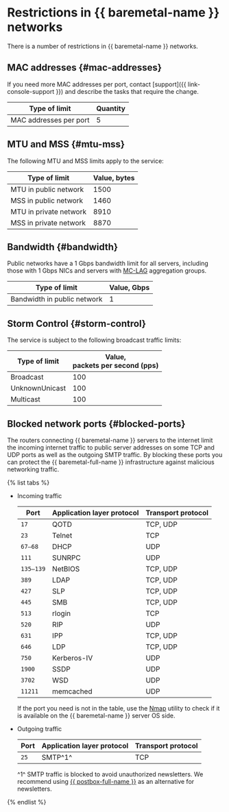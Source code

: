 # Restrictions in {{ baremetal-name }} networks

There is a number of restrictions in {{ baremetal-name }} networks.

## MAC addresses {#mac-addresses}

If you need more MAC addresses per port, contact [support]({{ link-console-support }}) and describe the tasks that require the change.

Type of limit | Quantity
--- | ---
MAC addresses per port | 5

## MTU and MSS {#mtu-mss}

The following MTU and MSS limits apply to the service:

Type of limit | Value, bytes
--- | ---
MTU in public network | 1500
MSS in public network | 1460
MTU in private network | 8910
MSS in private network | 8870

## Bandwidth {#bandwidth}

Public networks have a 1 Gbps bandwidth limit for all servers, including those with 1 Gbps NICs and servers with [MC-LAG](./mc-lag.md) aggregation groups.

Type of limit | Value, Gbps
--- | ---
Bandwidth in public network | 1 

## Storm Control {#storm-control}

The service is subject to the following broadcast traffic limits:

Type of limit | Value,</br>packets per second (pps)
--- | ---
Broadcast | 100
UnknownUnicast | 100
Multicast | 100

## Blocked network ports {#blocked-ports}

The routers connecting {{ baremetal-name }} servers to the internet limit the incoming internet traffic to public server addresses on some TCP and UDP ports as well as the outgoing SMTP traffic. By blocking these ports you can protect the {{ baremetal-full-name }} infrastructure against malicious networking traffic.

{% list tabs %}

- Incoming traffic

  **Port** | **Application layer protocol** | **Transport protocol**
  --- | --- | ---
  `17` | QOTD | TCP, UDP
  `23` | Telnet | TCP
  `67–68` | DHCP | UDP
  `111` | SUNRPC | UDP
  `135–139` | NetBIOS | TCP, UDP
  `389` | LDAP | TCP, UDP
  `427` | SLP | TCP, UDP
  `445` | SMB | TCP, UDP
  `513` | rlogin | TCP
  `520` | RIP | UDP
  `631` | IPP | TCP, UDP
  `646` | LDP | TCP, UDP
  `750` | Kerberos-IV | UDP
  `1900` | SSDP | UDP
  `3702` | WSD | UDP
  `11211` | memcached | UDP

  If the port you need is not in the table, use the [Nmap](https://en.wikipedia.org/wiki/Nmap) utility to check if it is available on the {{ baremetal-name }} server OS side.

- Outgoing traffic

  **Port** | **Application layer protocol** | **Transport protocol**
  --- | --- | ---
  `25` | SMTP^1^ | TCP

  ^1^ SMTP traffic is blocked to avoid unauthorized newsletters. We recommend using [{{ postbox-full-name }}](../../postbox/concepts/index.md) as an alternative for newsletters.

{% endlist %}
